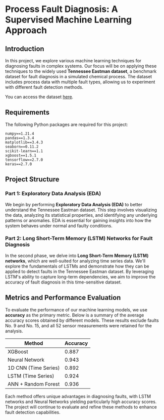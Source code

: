 
# Process Fault Diagnosis: A Supervised Machine Learning Approach

## Introduction

In this project, we explore various machine learning techniques for diagnosing faults in complex systems. Our focus will be on applying these techniques to the widely used **Tennessee Eastman dataset**, a benchmark dataset for fault diagnosis in a simulated chemical process. The dataset includes process data with multiple fault types, allowing us to experiment with different fault detection methods.

You can access the dataset [here](https://www.kaggle.com/datasets/averkij/tennessee-eastman-process-simulation-dataset).

## Requirements

The following Python packages are required for this project:

```
numpy==1.21.4
pandas==1.3.4
matplotlib==3.4.3
seaborn==0.11.2
scikit-learn==1.1
xgboost==1.5.1
tensorflow==2.7.0
keras==2.7.0
```

## Project Structure

### Part 1: Exploratory Data Analysis (EDA)

We begin by performing **Exploratory Data Analysis (EDA)** to better understand the Tennessee Eastman dataset. This step involves visualizing the data, analyzing its statistical properties, and identifying any underlying patterns or anomalies. EDA is essential for gaining insights into how the system behaves under normal and faulty conditions.

### Part 2: Long Short-Term Memory (LSTM) Networks for Fault Diagnosis

In the second phase, we delve into **Long Short-Term Memory (LSTM) networks**, which are well-suited for analyzing time series data. We'll explore the fundamentals of LSTMs and demonstrate how they can be applied to detect faults in the Tennessee Eastman dataset. By leveraging LSTM's ability to capture long-term dependencies, we aim to improve the accuracy of fault diagnosis in this time-sensitive dataset.

## Metrics and Performance Evaluation

To evaluate the performance of our machine learning models, we use **accuracy** as the primary metric. Below is a summary of the average accuracy scores obtained by different models. These results exclude faults No. 9 and No. 15, and all 52 sensor measurements were retained for the analysis.

| Method                                    | Accuracy  |
|-------------------------------------------|-----------|
| XGBoost                                   | 0.887     |
| Neural Network                            | 0.943     |
| 1D CNN (Time Series)                      | 0.892     |
| LSTM (Time Series)                        | 0.924     |
| ANN + Random Forest                       | 0.936     |

Each method offers unique advantages in diagnosing faults, with LSTM networks and Neural Networks yielding particularly high accuracy scores. The project will continue to evaluate and refine these methods to enhance fault detection capabilities.
